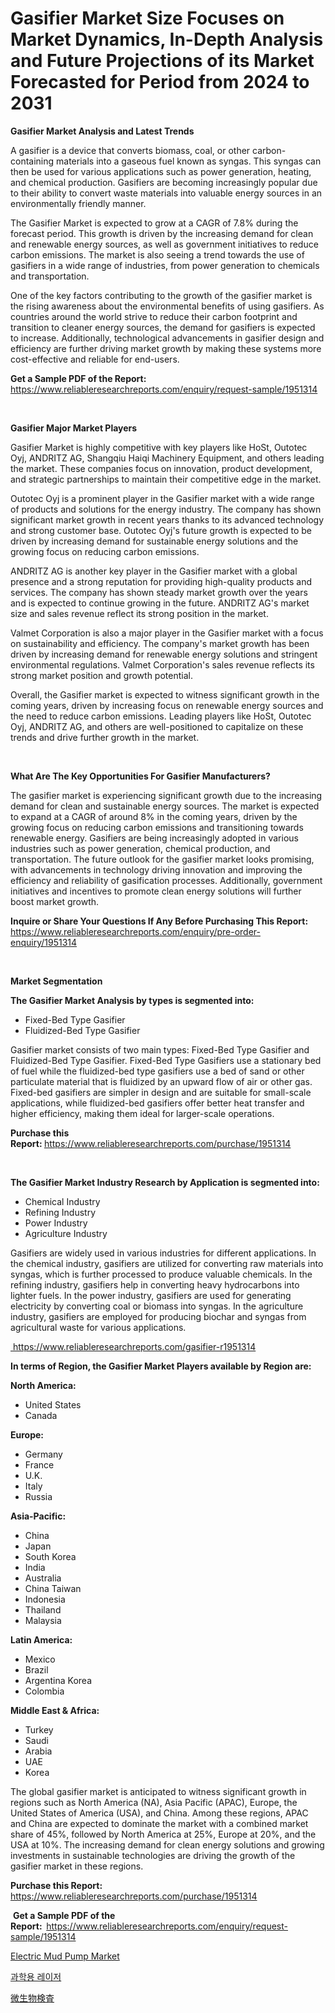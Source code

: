 <p><h1>Gasifier Market Size Focuses on Market Dynamics, In-Depth Analysis and Future Projections of its Market Forecasted for Period from 2024 to 2031</h1></p><p><strong>Gasifier Market Analysis and Latest Trends</strong></p>
<p><p>A gasifier is a device that converts biomass, coal, or other carbon-containing materials into a gaseous fuel known as syngas. This syngas can then be used for various applications such as power generation, heating, and chemical production. Gasifiers are becoming increasingly popular due to their ability to convert waste materials into valuable energy sources in an environmentally friendly manner.</p><p>The Gasifier Market is expected to grow at a CAGR of 7.8% during the forecast period. This growth is driven by the increasing demand for clean and renewable energy sources, as well as government initiatives to reduce carbon emissions. The market is also seeing a trend towards the use of gasifiers in a wide range of industries, from power generation to chemicals and transportation.</p><p>One of the key factors contributing to the growth of the gasifier market is the rising awareness about the environmental benefits of using gasifiers. As countries around the world strive to reduce their carbon footprint and transition to cleaner energy sources, the demand for gasifiers is expected to increase. Additionally, technological advancements in gasifier design and efficiency are further driving market growth by making these systems more cost-effective and reliable for end-users.</p></p>
<p><strong>Get a Sample PDF of the Report:&nbsp;</strong> <a href="https://www.reliableresearchreports.com/enquiry/request-sample/1951314">https://www.reliableresearchreports.com/enquiry/request-sample/1951314</a></p>
<p>&nbsp;</p>
<p><strong>Gasifier Major Market Players</strong></p>
<p><p>Gasifier Market is highly competitive with key players like HoSt, Outotec Oyj, ANDRITZ AG, Shangqiu Haiqi Machinery Equipment, and others leading the market. These companies focus on innovation, product development, and strategic partnerships to maintain their competitive edge in the market.</p><p>Outotec Oyj is a prominent player in the Gasifier market with a wide range of products and solutions for the energy industry. The company has shown significant market growth in recent years thanks to its advanced technology and strong customer base. Outotec Oyj's future growth is expected to be driven by increasing demand for sustainable energy solutions and the growing focus on reducing carbon emissions.</p><p>ANDRITZ AG is another key player in the Gasifier market with a global presence and a strong reputation for providing high-quality products and services. The company has shown steady market growth over the years and is expected to continue growing in the future. ANDRITZ AG's market size and sales revenue reflect its strong position in the market.</p><p>Valmet Corporation is also a major player in the Gasifier market with a focus on sustainability and efficiency. The company's market growth has been driven by increasing demand for renewable energy solutions and stringent environmental regulations. Valmet Corporation's sales revenue reflects its strong market position and growth potential.</p><p>Overall, the Gasifier market is expected to witness significant growth in the coming years, driven by increasing focus on renewable energy sources and the need to reduce carbon emissions. Leading players like HoSt, Outotec Oyj, ANDRITZ AG, and others are well-positioned to capitalize on these trends and drive further growth in the market.</p></p>
<p>&nbsp;</p>
<p><strong>What Are The Key Opportunities For Gasifier Manufacturers?</strong></p>
<p><p>The gasifier market is experiencing significant growth due to the increasing demand for clean and sustainable energy sources. The market is expected to expand at a CAGR of around 8% in the coming years, driven by the growing focus on reducing carbon emissions and transitioning towards renewable energy. Gasifiers are being increasingly adopted in various industries such as power generation, chemical production, and transportation. The future outlook for the gasifier market looks promising, with advancements in technology driving innovation and improving the efficiency and reliability of gasification processes. Additionally, government initiatives and incentives to promote clean energy solutions will further boost market growth.</p></p>
<p><strong>Inquire or Share Your Questions If Any Before Purchasing This Report:</strong> <a href="https://www.reliableresearchreports.com/enquiry/pre-order-enquiry/1951314">https://www.reliableresearchreports.com/enquiry/pre-order-enquiry/1951314</a></p>
<p>&nbsp;</p>
<p><strong>Market Segmentation</strong></p>
<p><strong>The Gasifier Market Analysis by types is segmented into:</strong></p>
<p><ul><li>Fixed-Bed Type Gasifier</li><li>Fluidized-Bed Type Gasifier</li></ul></p>
<p><p>Gasifier market consists of two main types: Fixed-Bed Type Gasifier and Fluidized-Bed Type Gasifier. Fixed-Bed Type Gasifiers use a stationary bed of fuel while the fluidized-bed type gasifiers use a bed of sand or other particulate material that is fluidized by an upward flow of air or other gas. Fixed-bed gasifiers are simpler in design and are suitable for small-scale applications, while fluidized-bed gasifiers offer better heat transfer and higher efficiency, making them ideal for larger-scale operations.</p></p>
<p><strong>Purchase this Report:&nbsp;</strong><a href="https://www.reliableresearchreports.com/purchase/1951314">https://www.reliableresearchreports.com/purchase/1951314</a></p>
<p>&nbsp;</p>
<p><strong>The Gasifier Market Industry Research by Application is segmented into:</strong></p>
<p><ul><li>Chemical Industry</li><li>Refining Industry</li><li>Power Industry</li><li>Agriculture Industry</li></ul></p>
<p><p>Gasifiers are widely used in various industries for different applications. In the chemical industry, gasifiers are utilized for converting raw materials into syngas, which is further processed to produce valuable chemicals. In the refining industry, gasifiers help in converting heavy hydrocarbons into lighter fuels. In the power industry, gasifiers are used for generating electricity by converting coal or biomass into syngas. In the agriculture industry, gasifiers are employed for producing biochar and syngas from agricultural waste for various applications.</p></p>
<p><a href="https://www.reliableresearchreports.com/gasifier-r1951314">&nbsp;https://www.reliableresearchreports.com/gasifier-r1951314</a></p>
<p><strong>In terms of Region, the Gasifier Market Players available by Region are:</strong></p>
<p>
    <p> <strong> North America: </strong>
        <ul>
            <li>United States</li>
            <li>Canada</li>
        </ul>
        </p> 
    <p> <strong> Europe: </strong>
        <ul>
            <li>Germany</li>
            <li>France</li>
            <li>U.K.</li>
            <li>Italy</li>
            <li>Russia</li>
        </ul>
        </p> 
    <p> <strong> Asia-Pacific: </strong>
        <ul>
            <li>China</li>
            <li>Japan</li>
            <li>South Korea</li>
            <li>India</li>
            <li>Australia</li>
            <li>China Taiwan</li>
            <li>Indonesia</li>
            <li>Thailand</li>
            <li>Malaysia</li>
        </ul>
        </p> 
    <p> <strong> Latin America: </strong>
        <ul>
            <li>Mexico</li>
            <li>Brazil</li>
            <li>Argentina Korea</li>
            <li>Colombia</li>
        </ul>
        </p> 
    <p> <strong> Middle East & Africa: </strong>
        <ul>
            <li>Turkey</li>
            <li>Saudi</li>
            <li>Arabia</li>
            <li>UAE</li>
            <li>Korea</li>
        </ul>
    </p>
    </p>
<p><p>The global gasifier market is anticipated to witness significant growth in regions such as North America (NA), Asia Pacific (APAC), Europe, the United States of America (USA), and China. Among these regions, APAC and China are expected to dominate the market with a combined market share of 45%, followed by North America at 25%, Europe at 20%, and the USA at 10%. The increasing demand for clean energy solutions and growing investments in sustainable technologies are driving the growth of the gasifier market in these regions.</p></p>
<p><strong>Purchase this Report: </strong><a href="https://www.reliableresearchreports.com/purchase/1951314">https://www.reliableresearchreports.com/purchase/1951314</a></p>
<p>&nbsp;<strong>Get a Sample PDF of the Report:&nbsp;&nbsp;</strong><a href="https://www.reliableresearchreports.com/enquiry/request-sample/1951314">https://www.reliableresearchreports.com/enquiry/request-sample/1951314</a></p>
<p><strong></strong></p>
<p><p><a href="https://github.com/FassouRP/Market-Research-Report-List-4/blob/main/electric-mud-pump-market.md">Electric Mud Pump Market</a></p><p><a href="https://github.com/mpodehpw07370073/Market-Research-Report-List-1/blob/main/476954625184.md">과학용 레이저</a></p><p><a href="https://github.com/nxboeu02965442/Market-Research-Report-List-1/blob/main/349034527546.md">微生物検査</a></p></p>